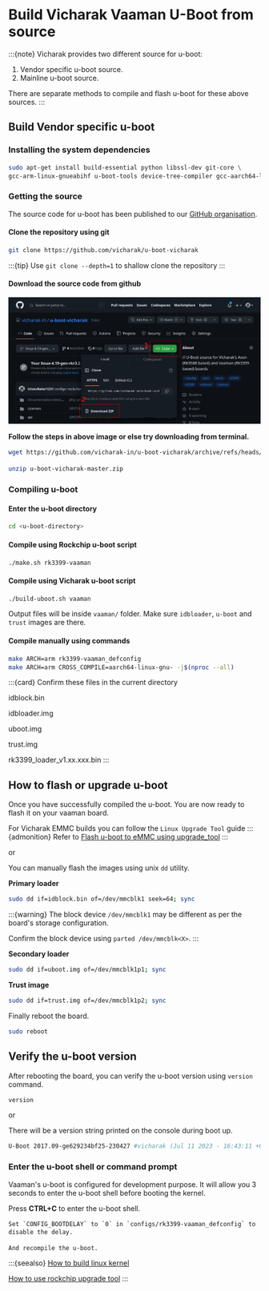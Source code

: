 # Build Vicharak Vaaman U-Boot from source

:::{note}
Vicharak provides two different source for u-boot:

1. Vendor specific u-boot source.
2. Mainline u-boot source.

There are separate methods to compile and flash u-boot for these above sources.
:::

## Build Vendor specific u-boot

### Installing the system dependencies

```bash
sudo apt-get install build-essential python libssl-dev git-core \
gcc-arm-linux-gnueabihf u-boot-tools device-tree-compiler gcc-aarch64-linux-gnu mtools parted pv
```

### Getting the source

The source code for u-boot has been published to our [GitHub organisation](https://github.com/vicharak-in).

#### Clone the repository using git

```bash
git clone https://github.com/vicharak/u-boot-vicharak
```

:::{tip}
Use `git clone --depth=1` to shallow clone the repository
:::

#### Download the source code from github

![vicharak-uboot-github](../../_static/images/vicharak-uboot-github.webp)

**Follow the steps in above image or else try downloading from terminal.**

```bash
wget https://github.com/vicharak-in/u-boot-vicharak/archive/refs/heads/master.zip

unzip u-boot-vicharak-master.zip
```

### Compiling u-boot

#### Enter the u-boot directory

```bash
cd <u-boot-directory>
```

#### Compile using Rockchip u-boot script

```bash
./make.sh rk3399-vaaman
```

#### Compile using Vicharak u-boot script

```bash
./build-uboot.sh vaaman
```

Output files will be inside `vaaman/` folder. Make sure `idbloader`, `u-boot` and `trust` images are there.

#### Compile manually using commands

```bash
make ARCH=arm rk3399-vaaman_defconfig
make ARCH=arm CROSS_COMPILE=aarch64-linux-gnu- -j$(nproc --all)
```

:::{card} Confirm these files in the current directory

idblock.bin

idbloader.img

uboot.img

trust.img

rk3399_loader_v1.xx.xxx.bin
:::

## How to flash or upgrade u-boot

Once you have successfully compiled the u-boot. You are now ready to flash it on your vaaman board.

For Vicharak EMMC builds you can follow the `Linux Upgrade Tool` guide
:::{admonition} Refer to
[Flash u-boot to eMMC using upgrade_tool](../linux-usage-guide/rockchip-upgrade-tool-misc.rst)
:::

or

You can manually flash the images using unix `dd` utility.

**Primary loader <idbloader>**

```bash
sudo dd if=idblock.bin of=/dev/mmcblk1 seek=64; sync
```

:::{warning}
The block device `/dev/mmcblk1` may be different as per the board's storage configuration.

Confirm the block device using `parted /dev/mmcblk<X>`.
:::

**Secondary loader <u-boot>**

```bash
sudo dd if=uboot.img of=/dev/mmcblk1p1; sync
```

**Trust image <trust>**

```bash
sudo dd if=trust.img of=/dev/mmcblk1p2; sync
```

Finally reboot the board.

```bash
sudo reboot
```

## Verify the u-boot version

After rebooting the board, you can verify the u-boot version using `version` command.

```bash
version
```

or

There will be a version string printed on the console during boot up.

```bash
U-Boot 2017.09-ge629234bf25-230427 #vicharak (Jul 11 2023 - 16:43:11 +0530)
```

### Enter the u-boot shell or command prompt

Vaaman's u-boot is configured for development purpose.
It will allow you 3 seconds to enter the u-boot shell before booting the kernel.

Press **CTRL+C** to enter the u-boot shell.

```{tip}
Set `CONFIG_BOOTDELAY` to `0` in `configs/rk3399-vaaman_defconfig` to disable the delay.

And recompile the u-boot.
```

:::{seealso}
[How to build linux kernel](./build-linux-kernel.md)

[How to use rockchip upgrade tool](../linux-usage-guiderrockchip-develop-guide.md)
:::
